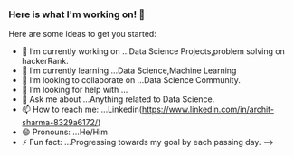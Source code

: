 ### Here is what I'm working on! 👋


Here are some ideas to get you started:

- 🔭 I’m currently working on ...Data Science Projects,problem solving on hackerRank.
- 🌱 I’m currently learning ...Data Science,Machine Learning
- 👯 I’m looking to collaborate on ...Data Science Community.
- 🤔 I’m looking for help with ...
- 💬 Ask me about ...Anything related to Data Science.
- 📫 How to reach me: ...Linkedin(https://www.linkedin.com/in/archit-sharma-8329a6172/)
- 😄 Pronouns: ...He/Him
- ⚡ Fun fact: ...Progressing towards my goal by each passing day.
-->
